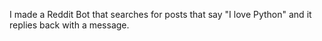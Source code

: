 I made a Reddit Bot that searches for posts that say "I love Python" and it replies back with a message.
